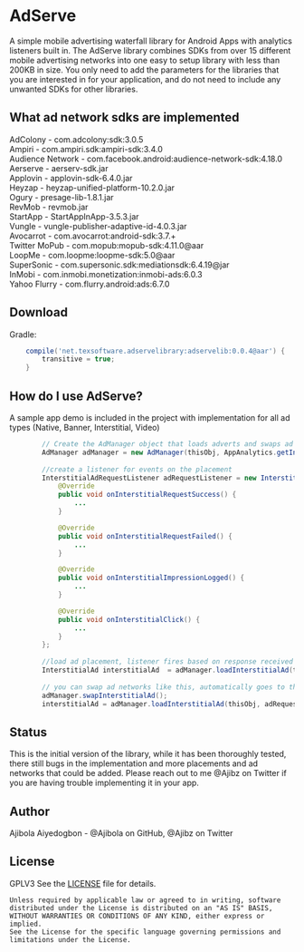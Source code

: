 
AdServe
======

A simple mobile advertising waterfall library for Android Apps with analytics listeners built in. The AdServe library combines SDKs from over 15 different mobile advertising networks into one easy to setup library with less than 200KB in size. You only need to add the parameters for the libraries that you are interested in for your application, and do not need to include any unwanted SDKs for other libraries.


What ad network sdks are implemented
-------------------

AdColony			-	com.adcolony:sdk:3.0.5  
Ampiri				-	com.ampiri.sdk:ampiri-sdk:3.4.0  
Audience Network	- 	com.facebook.android:audience-network-sdk:4.18.0  
Aerserve 			- 	aerserv-sdk.jar  
Applovin			-	applovin-sdk-6.4.0.jar  
Heyzap				-	heyzap-unified-platform-10.2.0.jar  
Ogury				-	presage-lib-1.8.1.jar  
RevMob				-	revmob.jar  
StartApp			-	StartAppInApp-3.5.3.jar  
Vungle				-	vungle-publisher-adaptive-id-4.0.3.jar  
Avocarrot			-	com.avocarrot:android-sdk:3.7.+  
Twitter MoPub		- 	com.mopub:mopub-sdk:4.11.0@aar  
LoopMe				- 	com.loopme:loopme-sdk:5.0@aar  
SuperSonic			- 	com.supersonic.sdk:mediationsdk:6.4.19@jar  
InMobi				-	com.inmobi.monetization:inmobi-ads:6.0.3  
Yahoo Flurry				-	com.flurry.android:ads:6.7.0  


Download
--------

Gradle:
```groovy
    compile('net.texsoftware.adservelibrary:adservelib:0.0.4@aar') {
        transitive = true;
    }
```


How do I use AdServe?
-------------------
A sample app demo is included in the project with implementation for all ad types (Native, Banner, Interstitial, Video)

```java
		// Create the AdManager object that loads adverts and swaps ad networks, with an optional analytics implementation and a required file containing adnetwork info
        AdManager adManager = new AdManager(thisObj, AppAnalytics.getInstance(), "ad_networks.json");	
		
		//create a listener for events on the placement
        InterstitialAdRequestListener adRequestListener = new InterstitialAdRequestListener() {
            @Override
            public void onInterstitialRequestSuccess() {
				...
            }

            @Override
            public void onInterstitialRequestFailed() {
				...
            }

            @Override
            public void onInterstitialImpressionLogged() {
				...
            }

            @Override
            public void onInterstitialClick() {
				...
            }
        };
		
		//load ad placement, listener fires based on response received
		InterstitialAd interstitialAd  = adManager.loadInterstitialAd(thisObj, adRequestListener);
		
		// you can swap ad networks like this, automatically goes to the next network in your waterfall
        adManager.swapInterstitialAd();
		interstitialAd = adManager.loadInterstitialAd(thisObj, adRequestListener);

```

Status
------------
This is the initial version of the library, while it has been thoroughly tested, there still bugs in the implementation and more placements and ad networks that could be added. Please reach out to me @Ajibz on Twitter if you are having trouble implementing it in your app.


Author
------
Ajibola Aiyedogbon - @Ajibola on GitHub, @Ajibz on Twitter


License
-------
GPLV3 See the [LICENSE][2] file for details.

       
	Unless required by applicable law or agreed to in writing, software
    distributed under the License is distributed on an "AS IS" BASIS,
    WITHOUT WARRANTIES OR CONDITIONS OF ANY KIND, either express or implied.
    See the License for the specific language governing permissions and
    limitations under the License.


[1]: https://www.gnu.org/licenses/gpl-3.0.en.html
[2]: https://www.gnu.org/licenses/gpl-3.0.en.html